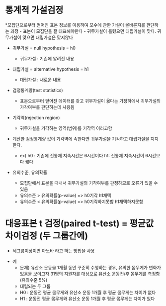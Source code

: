 # 통계적 가설검정
*모집단으로부터 얻어진 표본 정보를 이용하여 모수에 관한 가설이 올바른지를 판단하는 과정
    - 표본이 모집단을 잘 대표해야한다
    - 귀무가설이 틀렸으면 대립가설이 맞다. 귀무가설이 맞으면 대립가설은 맞지않다

* 귀무가설 = null hypothesis = h0
    - 귀무가설  : 기존에 알려진 내용
* 대립가설 = alternative hypothesis = h1
    - 대립가설  : 새로운 내용


* 검정통계량(test statistics)
    - 표본으로부터 얻어진 데이터를 갖고 귀무가설이 옳다는 가정하에서 귀무가설의 가각여부를 판단하는데 사용됨
* 기각역(rejection region)
    - 귀무가설을 기각하는 영역(범위)를 기각역 이라고함


* 계산한 검정통계량 값이 기각역에 속한다면 귀무가설을 기각하고 대립가설을 지지한다.
    - ex) h0 : 기존에 진통제 지속시간은 6시간이다 h1: 진통제 지속시간이 6시간보다 짧다


* 유의수준, 유의확률
    - 모집단에서 표본을 때내서 귀무가설의 기각여부를 판정하므로 오류가 있을 수 있음 
    - 유의수준 > 유의확률(p-value) => h0기각 h1채택
    - 유의수준 < 유의확률(p-value) => h0기각하지못함 h1채택하지못함




# 대응표본 t 검정(paired t-test) = 평균값 차이검정 (두 그룹간에) 
- 세그룹이상이면 아노바 라고 하는 방법을 사용
* 예
    - 문제) 유산소 운동을 1개월 동안 꾸준히 수행하는 경우, 유의한 몸무게가 변화가 있음을 보이고자 31명의 지원자를 대상으로 유산소 운동전/후 몸무게를 측정함(유의수준 5%)
    - 대립되는 두 그룹
    - H0 : 운동전 평균 몸무게와 유산소 운동 1개월 후 평균 몸무게는 차이가 없다
    - H1 : 운동전 평균 몸무게와 유산소 운동 1개월 후 평균 몸무게는 차이가 있다


